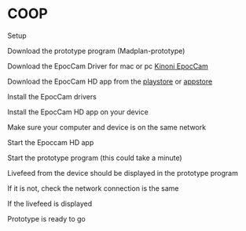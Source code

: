 # COOP


Setup

Download the prototype program (Madplan-prototype)

Download the EpocCam Driver for mac or pc [Kinoni EpocCam](https://www.kinoni.com/)

Download the EpocCam HD app from the [playstore](https://play.google.com/store/apps/details?id=com.kinoni.webcampro) or [appstore](https://apps.apple.com/cz/app/epoccam-hd-webcam-for-mac-pc/id435355256)




Install the EpocCam drivers

Install the EpocCam HD app on your device

Make sure your computer and device is on the same network

Start the Epoccam HD app

Start the prototype program (this could take a minute)

Livefeed from the device should be displayed in the prototype program

If it is not, check the network connection is the same

If the livefeed is displayed

Prototype is ready to go

